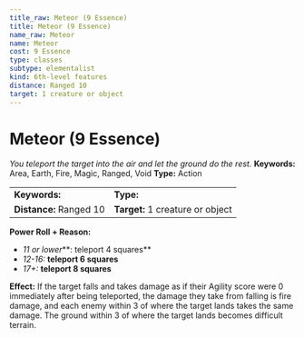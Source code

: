 ```yaml
---
title_raw: Meteor (9 Essence)
title: Meteor (9 Essence)
name_raw: Meteor
name: Meteor
cost: 9 Essence
type: classes
subtype: elementalist
kind: 6th-level features
distance: Ranged 10
target: 1 creature or object
---
```


# Meteor (9 Essence)

*You teleport the target into the air and let the ground do the rest.* **Keywords:** Area, Earth, Fire, Magic, Ranged, Void **Type:** Action

|                         |                                  |
| :---------------------- | :------------------------------- |
| **Keywords:**           | **Type:**                        |
| **Distance:** Ranged 10 | **Target:** 1 creature or object |

**Power Roll + Reason:**

- *11 or lower*\*\*: teleport 4 squares\*\*
- *12-16:* **teleport 6 squares**
- *17+:* **teleport 8 squares**

**Effect:** If the target falls and takes damage as if their Agility score were 0 immediately after being teleported, the damage they take from falling is fire damage, and each enemy within 3 of where the target lands takes the same damage. The ground within 3 of where the target lands becomes difficult terrain.
